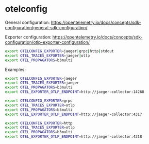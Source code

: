 # otelconfig

General configuration: https://opentelemetry.io/docs/concepts/sdk-configuration/general-sdk-configuration/

Exporter configuration: https://opentelemetry.io/docs/concepts/sdk-configuration/otlp-exporter-configuration/

```bash
export OTELCONFIG_EXPORTER=jaeger|grpc|http|stdout
export OTEL_TRACES_EXPORTER=jaeger|otlp
export OTEL_PROPAGATORS=b3multi
```

Examples:

```bash
export OTELCONFIG_EXPORTER=jaeger
export OTEL_TRACES_EXPORTER=jaeger
export OTEL_PROPAGATORS=b3multi
export OTEL_EXPORTER_OTLP_ENDPOINT=http://jaeger-collector:14268

export OTELCONFIG_EXPORTER=grpc
export OTEL_TRACES_EXPORTER=otlp
export OTEL_PROPAGATORS=b3multi
export OTEL_EXPORTER_OTLP_ENDPOINT=http://jaeger-collector:4317

export OTELCONFIG_EXPORTER=http
export OTEL_TRACES_EXPORTER=otlp
export OTEL_PROPAGATORS=b3multi
export OTEL_EXPORTER_OTLP_ENDPOINT=http://jaeger-collector:4318
```

